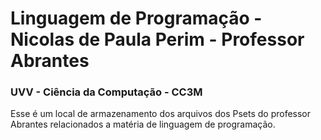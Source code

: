 # Linguagem de Programação - Nicolas de Paula Perim - Professor Abrantes

### UVV - Ciência da Computação - CC3M

Esse é um local de armazenamento dos arquivos dos Psets do professor Abrantes relacionados a matéria de linguagem de programação.
